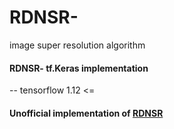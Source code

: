 # RDNSR-
image super resolution algorithm 

#### RDNSR- tf.Keras implementation
-- tensorflow 1.12 <=

#### Unofficial implementation of [RDNSR](https://arxiv.org/pdf/1802.08797.pdf)

